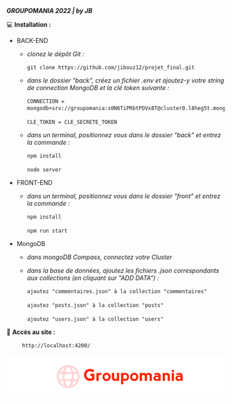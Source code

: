 ***GROUPOMANIA 2022 | by JB***


:computer: **Installation :**

- BACK-END

  - *clonez le dépôt Git :*
       
        git clone https://github.com/jibouz12/projet_final.git
       
  - *dans le dossier "back", créez un fichier .env et ajoutez-y votre string de connection MongoDB et la clé token suivante :*

        CONNECTION = mongodb+srv://groupomania:s0N6TiPRbtPDVx8T@cluster0.l8heg5t.mongodb.net/test

        CLE_TOKEN = CLE_SECRETE_TOKEN
        
  - *dans un terminal, positionnez vous dans le dossier "back" et entrez la commande :*
  
        npm install
        
        node server
        
        
        
- FRONT-END

  - *dans un terminal, positionnez vous dans le dossier "front" et entrez la commande :*
  
        npm install
        
        npm run start
        
        
 - MongoDB
 
   - *dans mongoDB Compass, connectez votre Cluster*
   
   - *dans la base de données, ajoutez les fichiers .json correspondants aux collections (en cliquant sur "ADD DATA") :*
         
         ajoutez "commentaires.json" à la collection "commentaires"
         
         ajoutez "posts.json" à la collection "posts"
         
         ajoutez "users.json" à la collection "users"
         
         
         
         
:rocket: **Accès au site :**

         http://localhost:4200/
         



![This is an image](https://github.com/jibouz12/projet_final/blob/master/front/src/assets/images/icon-left-font.png)
